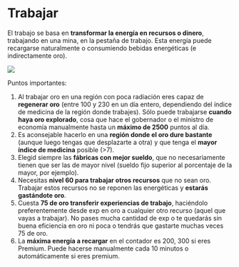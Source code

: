 # Trabajar

El trabajo se basa en **transformar la energía en recursos o dinero**, trabajando en una mina, en la pestaña de trabajo. Esta energía puede recargarse naturalmente o consumiendo bebidas energéticas (e indirectamente oro).

![](http://lambda-rr.es/wp-content/uploads/2018/10/chrome_2018-10-22_00-10-27.png)

Puntos importantes: 

1. Al trabajar oro en una región con poca radiación eres capaz de **regenerar oro** (entre 100 y 230 en un día entero, dependiendo del índice de medicina de la región donde trabajes). Sólo puede trabajarse **cuando haya oro explorado**, cosa que hace el gobernador o el ministro de economía manualmente hasta un **máximo de 2500** puntos al día.
2. Es aconsejable hacerlo en una **región donde el oro dure bastante** (aunque luego tengas que desplazarte a otra) y que tenga el **mayor índice de medicina** posible (>7).
3. Elegid siempre las **fábricas con mejor sueldo**, que no necesariamente tienen que ser las de mayor nivel (sueldo fijo superior al porcentaje de la mayor, por ejemplo).
4. Necesitas **nivel 60 para trabajar otros recursos** que no sean oro. Trabajar estos recursos no se reponen las energéticas y **estarás gastándote oro**.
5. Cuesta **75 de oro transferir experiencias de trabajo**, haciéndolo preferentemente desde exp en oro a cualquier otro recurso (aquel que vayas a trabajar). No pases mucha cantidad de exp o te quedarás sin buena eficiencia en oro ni poca o tendrás que gastarte muchas veces 75 de oro.
6. La **máxima energía a recargar** en el contador es 200, 300 si eres Premium. Puede hacerse manualmente cada 10 minutos o automáticamente si eres premium.